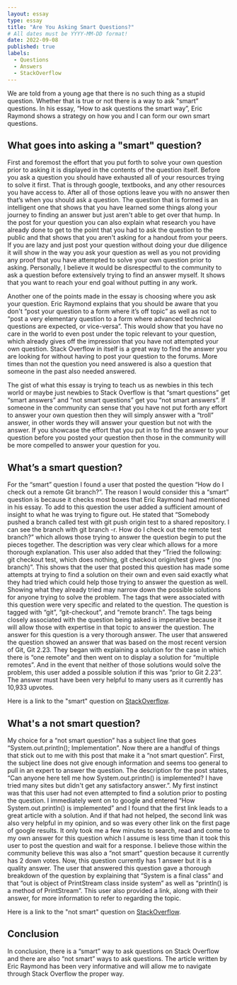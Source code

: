 ```yaml
---
layout: essay
type: essay
title: "Are You Asking Smart Questions?"
# All dates must be YYYY-MM-DD format!
date: 2022-09-08
published: true
labels:
  - Questions
  - Answers
  - StackOverflow
---
```



We are told from a young age that there is no such thing as a stupid question. Whether that is true or not there is a way to ask "smart” questions. In his
essay, “How to ask questions the smart way”, Eric Raymond shows a strategy on how you and I can form our own smart questions.

## What goes into asking a "smart" question?

First and foremost the effort that you put forth to solve your own question prior to asking it is displayed in the contents of the question itself. Before you ask a
question you should have exhausted all of your resources trying to solve it first. That is through google, textbooks, and any other resources you have access to. After
all of those options leave you with no answer then that’s when you should ask a question. The question that is formed is an intelligent one that shows that you have
learned some things along your journey to finding an answer but just aren't able to get over that hump. In the post for your question you can also explain what
research you have already done to get to the point that you had to ask the question to the public and that shows that you aren't asking for a handout from your peers.
If you are lazy and just post your question without doing your due diligence it will show in the way you ask your question as well as you not providing any proof that
you have attempted to solve your own question prior to asking. Personally, I believe it would be disrespectful to the community to ask a question before extensively
trying to find an answer myself. It shows that you want to reach your end goal without putting in any work.

Another one of the points made in the essay is choosing where you ask your question. Eric Raymond explains that you should be aware that you don't  “post your question
to a form where it’s off topic” as well as not to “post a very elementary question to a form where advanced technical questions are expected, or vice-versa”. This
would show that you have no care in the world to even post under the topic relevant to your question, which already gives off the impression that you have not
attempted your own question. Stack Overflow in itself is a great way to find the answer you are looking for without having to post your question to the forums. More
times than not the question you need answered is also a question that someone in the past also needed answered.

The gist of what this essay is trying to teach us as newbies in this tech world or maybe just newbies to Stack Overflow is that “smart questions” get “smart answers”
and “not smart questions” get you “not smart answers”. If someone in the community can sense that you have not put forth any effort to answer your own question then
they will simply answer with a “troll” answer, in other words they will answer your question but not with the answer. If you showcase the effort that you put in to
find the answer to your question before you posted your question then those in the community will be more compelled to answer your question for you.


## What’s a smart question?

For the “smart” question I found a user that posted the question “How do I check out a remote Git branch?”. The reason I would consider this a “smart” question is
because it checks most boxes that Eric Raymond had mentioned in his essay. To add to this question the user added a sufficient amount of insight to what he was trying
to figure out. He stated that “Somebody pushed a branch called test with git push origin test to a shared repository. I can see the branch with git branch -r. How do I
check out the remote test branch?” which allows those trying to answer the question begin to put the pieces together. The description was very clear which allows for a
more thorough explanation. This user also added that they “Tried the following: git checkout test, which does nothing, git checkout origin/test gives * (no branch)”.
This shows that the user that posted this question has made some attempts at trying to find a solution on their own and even said exactly what they had tried which
could help those trying to answer the question as well. Showing what they already tried may narrow down the possible solutions for anyone trying to solve the problem.
The tags that were associated with this question were very specific and related to the question. The question is tagged with “git”, “git-checkout”, and “remote
branch”. The tags being closely associated with the question being asked is imperative because it will allow those with expertise in that topic to answer the question.
The answer for this question is a very thorough answer. The user that answered the question showed an answer that was based on the most recent version of Git, Git
2.23. They began with explaining a solution for the case in which there is “one remote” and then went on to display a solution for “multiple remotes”. And in the event
that neither of those solutions would solve the problem, this user added a possible solution if this was “prior to Git 2.23”. The answer must have been very helpful to
many users as it currently has 10,933 upvotes.

Here is a link to the "smart" question on [StackOverflow](https://stackoverflow.com/questions/1783405/how-do-i-check-out-a-remote-git-branch).

## What's a not smart question?

My choice for a “not smart question” has a subject line that goes “System.out.println(); Implementation”. Now there are a handful of things that stick out to me with
this post that make it a “not smart question”. First, the subject line does not give enough information and seems too general to pull in an expert to answer the
question. The description for the post states, “Can anyone here tell me how System.out.println() is implemented? I have tried many sites but didn't get any
satisfactory answer.”. My first instinct was that this user had not even attempted to find a solution prior to posting the question. I immediately went on to google
and entered “How System.out.println() is implemented” and I found that the first link leads to a great article with a solution. And if that had not helped, the second
link was also very helpful in my opinion, and so was every other link on the first page of google results. It only took me a few minutes to search, read and come to my
own answer for this question which I assume is less time than it took this user to post the question and wait for a response. I believe those within the community
believe this was also a “not smart” question because it currently has 2 down votes. Now, this question currently has 1 answer but it is a quality answer. The user that
answered this question gave a thorough breakdown of the question by explaining that “System is a final class” and that “out is object of PrintStream class inside
system” as well as “println() is a method of PrintStream”. This user also provided a link, along with their answer, for more information to refer to regarding the
topic.

Here is a link to the "not smart" question on [StackOverflow](https://stackoverflow.com/questions/1783405/how-do-i-check-out-a-remote-git-branch).

## Conclusion

In conclusion, there is a “smart” way to ask questions on Stack Overflow and there are also “not smart” ways to ask questions. The article written by Eric Raymond has
been very informative and will allow me to navigate through Stack Overflow the proper way.
